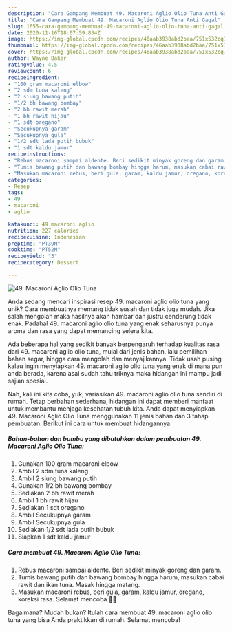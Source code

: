 ```yaml
---
description: "Cara Gampang Membuat 49. Macaroni Aglio Olio Tuna Anti Gagal"
title: "Cara Gampang Membuat 49. Macaroni Aglio Olio Tuna Anti Gagal"
slug: 1655-cara-gampang-membuat-49-macaroni-aglio-olio-tuna-anti-gagal
date: 2020-11-16T18:07:59.834Z
image: https://img-global.cpcdn.com/recipes/46aab3938abd2baa/751x532cq70/49-macaroni-aglio-olio-tuna-foto-resep-utama.jpg
thumbnail: https://img-global.cpcdn.com/recipes/46aab3938abd2baa/751x532cq70/49-macaroni-aglio-olio-tuna-foto-resep-utama.jpg
cover: https://img-global.cpcdn.com/recipes/46aab3938abd2baa/751x532cq70/49-macaroni-aglio-olio-tuna-foto-resep-utama.jpg
author: Wayne Baker
ratingvalue: 4.5
reviewcount: 6
recipeingredient:
- "100 gram macaroni elbow"
- "2 sdm tuna kaleng"
- "2 siung bawang putih"
- "1/2 bh bawang bombay"
- "2 bh rawit merah"
- "1 bh rawit hijau"
- "1 sdt oregano"
- "Secukupnya garam"
- "Secukupnya gula"
- "1/2 sdt lada putih bubuk"
- "1 sdt kaldu jamur"
recipeinstructions:
- "Rebus macaroni sampai aldente. Beri sedikit minyak goreng dan garam."
- "Tumis bawang putih dan bawang bombay hingga harum, masukan cabai rawit dan ikan tuna. Masak hingga matang."
- "Masukan macaroni rebus, beri gula, garam, kaldu jamur, oregano, koreksi rasa. Selamat mencoba 🙏💝"
categories:
- Resep
tags:
- 49
- macaroni
- aglio

katakunci: 49 macaroni aglio 
nutrition: 227 calories
recipecuisine: Indonesian
preptime: "PT39M"
cooktime: "PT52M"
recipeyield: "3"
recipecategory: Dessert

---
```



![49. Macaroni Aglio Olio Tuna](https://img-global.cpcdn.com/recipes/46aab3938abd2baa/751x532cq70/49-macaroni-aglio-olio-tuna-foto-resep-utama.jpg)

Anda sedang mencari inspirasi resep 49. macaroni aglio olio tuna yang unik? Cara membuatnya memang tidak susah dan tidak juga mudah. Jika salah mengolah maka hasilnya akan hambar dan justru cenderung tidak enak. Padahal 49. macaroni aglio olio tuna yang enak seharusnya punya aroma dan rasa yang dapat memancing selera kita.

Ada beberapa hal yang sedikit banyak berpengaruh terhadap kualitas rasa dari 49. macaroni aglio olio tuna, mulai dari jenis bahan, lalu pemilihan bahan segar, hingga cara mengolah dan menyajikannya. Tidak usah pusing kalau ingin menyiapkan 49. macaroni aglio olio tuna yang enak di mana pun anda berada, karena asal sudah tahu triknya maka hidangan ini mampu jadi sajian spesial.




Nah, kali ini kita coba, yuk, variasikan 49. macaroni aglio olio tuna sendiri di rumah. Tetap berbahan sederhana, hidangan ini dapat memberi manfaat untuk membantu menjaga kesehatan tubuh kita. Anda dapat menyiapkan 49. Macaroni Aglio Olio Tuna menggunakan 11 jenis bahan dan 3 tahap pembuatan. Berikut ini cara untuk membuat hidangannya.

<!--inarticleads1-->

##### Bahan-bahan dan bumbu yang dibutuhkan dalam pembuatan 49. Macaroni Aglio Olio Tuna:

1. Gunakan 100 gram macaroni elbow
1. Ambil 2 sdm tuna kaleng
1. Ambil 2 siung bawang putih
1. Gunakan 1/2 bh bawang bombay
1. Sediakan 2 bh rawit merah
1. Ambil 1 bh rawit hijau
1. Sediakan 1 sdt oregano
1. Ambil Secukupnya garam
1. Ambil Secukupnya gula
1. Sediakan 1/2 sdt lada putih bubuk
1. Siapkan 1 sdt kaldu jamur




<!--inarticleads2-->

##### Cara membuat 49. Macaroni Aglio Olio Tuna:

1. Rebus macaroni sampai aldente. Beri sedikit minyak goreng dan garam.
1. Tumis bawang putih dan bawang bombay hingga harum, masukan cabai rawit dan ikan tuna. Masak hingga matang.
1. Masukan macaroni rebus, beri gula, garam, kaldu jamur, oregano, koreksi rasa. Selamat mencoba 🙏💝




Bagaimana? Mudah bukan? Itulah cara membuat 49. macaroni aglio olio tuna yang bisa Anda praktikkan di rumah. Selamat mencoba!
